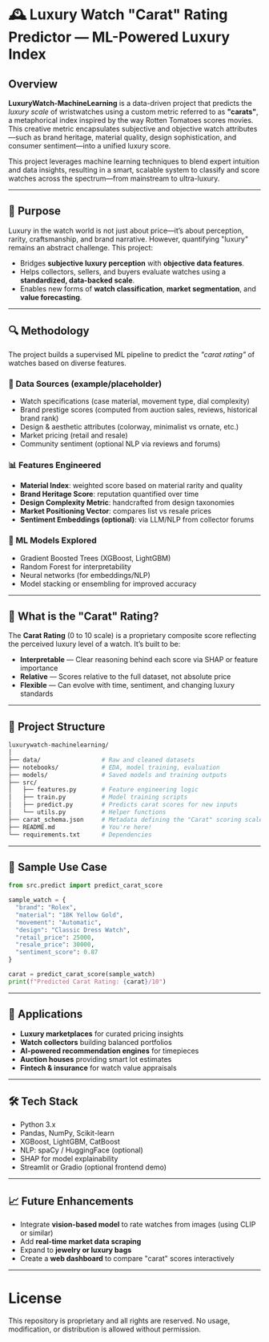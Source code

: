 # 🕰️ Luxury Watch "Carat" Rating Predictor — ML-Powered Luxury Index

## Overview

**LuxuryWatch-MachineLearning** is a data-driven project that predicts the *luxury scale* of wristwatches using a custom metric referred to as **"carats"**, a metaphorical index inspired by the way Rotten Tomatoes scores movies. This creative metric encapsulates subjective and objective watch attributes—such as brand heritage, material quality, design sophistication, and consumer sentiment—into a unified luxury score.

This project leverages machine learning techniques to blend expert intuition and data insights, resulting in a smart, scalable system to classify and score watches across the spectrum—from mainstream to ultra-luxury.

---

## 🚀 Purpose

Luxury in the watch world is not just about price—it’s about perception, rarity, craftsmanship, and brand narrative. However, quantifying "luxury" remains an abstract challenge. This project:

* Bridges **subjective luxury perception** with **objective data features**.
* Helps collectors, sellers, and buyers evaluate watches using a **standardized, data-backed scale**.
* Enables new forms of **watch classification**, **market segmentation**, and **value forecasting**.

---

## 🔍 Methodology

The project builds a supervised ML pipeline to predict the *"carat rating"* of watches based on diverse features.

### 🔧 Data Sources (example/placeholder)

* Watch specifications (case material, movement type, dial complexity)
* Brand prestige scores (computed from auction sales, reviews, historical brand rank)
* Design & aesthetic attributes (colorway, minimalist vs ornate, etc.)
* Market pricing (retail and resale)
* Community sentiment (optional NLP via reviews and forums)

### 📊 Features Engineered

* **Material Index**: weighted score based on material rarity and quality
* **Brand Heritage Score**: reputation quantified over time
* **Design Complexity Metric**: handcrafted from design taxonomies
* **Market Positioning Vector**: compares list vs resale prices
* **Sentiment Embeddings (optional)**: via LLM/NLP from collector forums

### 🤖 ML Models Explored

* Gradient Boosted Trees (XGBoost, LightGBM)
* Random Forest for interpretability
* Neural networks (for embeddings/NLP)
* Model stacking or ensembling for improved accuracy

---

## 💎 What is the "Carat" Rating?

The **Carat Rating** (0 to 10 scale) is a proprietary composite score reflecting the perceived luxury level of a watch.
It’s built to be:

* **Interpretable** — Clear reasoning behind each score via SHAP or feature importance
* **Relative** — Scores relative to the full dataset, not absolute price
* **Flexible** — Can evolve with time, sentiment, and changing luxury standards

---

## 📁 Project Structure

```bash
luxurywatch-machinelearning/
│
├── data/                 # Raw and cleaned datasets
├── notebooks/            # EDA, model training, evaluation
├── models/               # Saved models and training outputs
├── src/
│   ├── features.py       # Feature engineering logic
│   ├── train.py          # Model training scripts
│   ├── predict.py        # Predicts carat scores for new inputs
│   └── utils.py          # Helper functions
├── carat_schema.json     # Metadata defining the "Carat" scoring scale
├── README.md             # You're here!
└── requirements.txt      # Dependencies
```

---

## 🧪 Sample Use Case

```python
from src.predict import predict_carat_score

sample_watch = {
  "brand": "Rolex",
  "material": "18K Yellow Gold",
  "movement": "Automatic",
  "design": "Classic Dress Watch",
  "retail_price": 25000,
  "resale_price": 30000,
  "sentiment_score": 0.87
}

carat = predict_carat_score(sample_watch)
print(f"Predicted Carat Rating: {carat}/10")
```

---

## 🎯 Applications

* **Luxury marketplaces** for curated pricing insights
* **Watch collectors** building balanced portfolios
* **AI-powered recommendation engines** for timepieces
* **Auction houses** providing smart lot estimates
* **Fintech & insurance** for watch value appraisals

---

## 🛠️ Tech Stack

* Python 3.x
* Pandas, NumPy, Scikit-learn
* XGBoost, LightGBM, CatBoost
* NLP: spaCy / HuggingFace (optional)
* SHAP for model explainability
* Streamlit or Gradio (optional frontend demo)

---

## 📈 Future Enhancements

* Integrate **vision-based model** to rate watches from images (using CLIP or similar)
* Add **real-time market data scraping**
* Expand to **jewelry or luxury bags**
* Create a **web dashboard** to compare "carat" scores interactively

---

# License

This repository is proprietary and all rights are reserved. No usage, modification, or distribution is allowed without permission.
